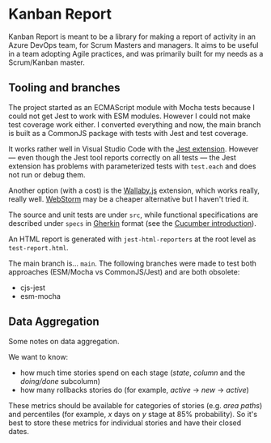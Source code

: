 # Kanban Report

Kanban Report is meant to be a library for making a report of activity in an Azure DevOps team, for Scrum Masters and managers. It aims to be useful in a team adopting Agile practices, and was primarily built for my needs as a Scrum/Kanban master.

## Tooling and branches

The project started as an ECMAScript module with Mocha tests because I could not get Jest to work with ESM modules. However I could not make test coverage work either. I converted everything and now, the main branch is built as a CommonJS package with tests with Jest and test coverage.

It works rather well in Visual Studio Code with the [Jest extension](https://marketplace.visualstudio.com/items?itemName=Orta.vscode-jest). However ― even though the Jest tool reports correctly on all tests ― the Jest extension has problems with parameterized tests with `test.each` and does not run or debug them.

Another option (with a cost) is the [Wallaby.js](https://wallabyjs.com/) extension, which works really, really well. [WebStorm](https://www.jetbrains.com/webstorm/) may be a cheaper alternative but I haven't tried it.

The source and unit tests are under `src`, while functional specifications are described under `specs` in [Gherkin](https://cucumber.io/docs/gherkin/reference/) format (see the [Cucumber introduction](https://cucumber.io/docs/guides/overview/)).

An HTML report is generated with `jest-html-reporters` at the root level as `test-report.html`.

The main branch is... `main`. The following branches were made to test both approaches (ESM/Mocha vs CommonJS/Jest) and are both obsolete:

* cjs-jest
* esm-mocha

## Data Aggregation

Some notes on data aggregation.

We want to know:

* how much time stories spend on each stage (*state*, *column* and the *doing/done* subcolumn)
* how many rollbacks stories do (for example, *active* → *new* → *active*)

These metrics should be available for categories of stories (e.g. *area paths*) and percentiles (for example, *x* days on *y* stage at 85% probability). So it's best to store these metrics for individual stories and have their closed dates.
